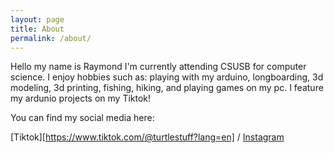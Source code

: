 ```yaml
---
layout: page
title: About
permalink: /about/
---
```


Hello my name is Raymond I'm currently attending CSUSB for computer science. I enjoy hobbies such as: playing with my arduino, longboarding, 3d modeling, 3d printing, fishing, hiking, and playing games on my pc. I feature my ardunio projects on my Tiktok!

You can find my social media here:

[Tiktok][https://www.tiktok.com/@turtlestuff?lang=en] /
[Instagram](https://www.instagram.com/raymond___bell/)
